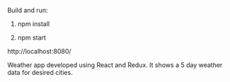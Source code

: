 Build and run: 

1. npm install

2. npm start 

http://localhost:8080/

Weather app developed using React and Redux. It shows a 5 day weather data for desired cities.